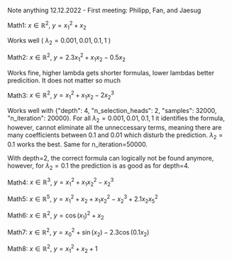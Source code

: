 Note anything
12.12.2022 - First meeting: Philipp, Fan, and Jaesug

Math1: $x\in\mathbb{R}^2$, $y=x_1^2+x_2$

Works well ( $\lambda_2=0.001,0.01,0.1,1$ )


Math2: $x\in\mathbb{R}^2$, $y=2.3x_1^2+x_1x_2-0.5x_2$

Works fine, higher lambda gets shorter formulas, lower lambdas better predicition. It does not matter so much 

Math3: $x\in\mathbb{R}^2$, $y=x_1^2+x_1x_2-2x_2^3$

Works well with {"depth": 4, "n_selection_heads": 2, "samples": 32000, "n_iteration": 20000}. For all $\lambda_2=0.001,0.01,0.1,1$ it identifies the formula, however, cannot eliminate all the unneccessary terms, meaning there are many coefficients between 0.1 and 0.01 which disturb the prediction. $\lambda_2=0.1$ works the best. Same for n_iteration=50000.

With depth=2, the correct formula can logically not be found anymore, however, for $\lambda_2=0.1$ the prediction is as good as for depth=4.

Math4: $x\in\mathbb{R}^3$, $y=x_1^2+x_1x_2^2-x_2^3$

Math5: $x\in\mathbb{R}^5$, $y=x_1^2+x_2+x_1x_2^2-x_2^3+2.1x_2x_5^2$

Math6: $x\in\mathbb{R}^2$, $y=\cos(x_1)^2+x_2$

Math7: $x\in\mathbb{R}^2$, $y=x_0^2 +  \sin(x_2) -2.3 \cos(0.1 x_2)$

Math8: $x\in\mathbb{R}^2$, $y=x_1^2+x_2 + 1$
